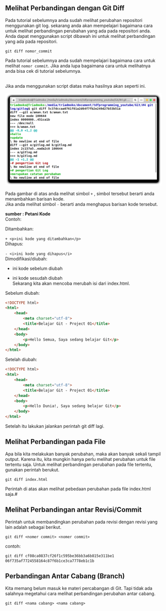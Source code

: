 ## Melihat Perbandingan dengan Git Diff
Pada tutorial sebelumnya anda sudah melihat perubahan repositori menggunakan git log. sekarang anda akan mempelajari bagaimana cara untuk melihat perbandingan perubahan yang ada pada repositori anda. <br>
Anda dapat menggunakan script dibawah ini untuk melihat perbandingan yang ada pada repositori.
```console
git diff nomor_commit
```
Pada tutorial sebelumnya anda sudah mempelajari bagaimana cara untuk melihat `nomor commit`. Jika anda lupa bagaimana cara untuk melihatnya anda bisa cek di tutorial sebelumnya. <br><br>

Jika anda menggunakan script diatas maka hasilnya akan seperti ini.

![Hasil git Diff](1.png)

Pada gambar di atas anda melihat simbol `+` , simbol tersebut berarti anda menambahkan barisan kode. 
<br>
Jika anda melihat simbol `-` berarti anda menghapus barisan kode tersebut.

<b>sumber : Petani Kode</b><br>
Contoh:

Ditambahkan:

`+ <p>ini kode yang ditambahkan</p>`<br>
Dihapus:

`- <i>ini kode yang dihapus</i>`<br>
Dimodifikasi/diubah:
<br>
- <span>ini kode sebelum diubah</span><br>
+ <span>ini kode sesudah diubah</span><br>
Sekarang kita akan mencoba merubah isi dari index.html.<br>

Sebelum diubah:
```html
<!DOCTYPE html>
<html>
    <head>
        <meta charset="utf-8">
        <title>Belajar Git - Project 01</title>
    </head>
    <body>
        <p>Hello Semua, Saya sedang belajar Git</p>
    </body>
</html>
```
Setelah diubah:
```html
<!DOCTYPE html>
<html>
    <head>
        <meta charset="utf-8">
        <title>Belajar Git - Project 01</title>
    </head>
    <body>
        <p>Hello Dunia!, Saya sedang belajar Git</p>
    </body>
</html>
```
Setelah itu lakukan jalankan perintah git diff lagi.

## Melihat Perbandingan pada File
Apa bila kita melakukan banyak perubahan, maka akan banyak sekali tampil output. Karena itu, kita mungkin hanya perlu melihat perubahan untuk file tertentu saja. Untuk melihat perbandingan perubahan pada file tertentu, gunakan perintah berukut.

``` console
git diff index.html
```
Perintah di atas akan melihat pebedaan perubahan pada file index.html saja.#

## Melihat Perbandingan antar Revisi/Commit
Perintah untuk membandingkan perubahan pada revisi dengan revisi yang lain adalah sebagai berikut.

```console 
git diff <nomer commit> <nomer commit>
```
contoh:

```console
git diff cf08ca0837cf26f1c595be36bb3a6b815e311be1 06f735af7724558164c87f6b1ce3ca7778eb1c1b
```

## Perbandingan Antar Cabang (Branch)
Kita memang belum masuk ke materi percabangan di Git. Tapi tidak ada salahnya megetahui cara melihat perbandingan perubahan antar cabang.

```console
git diff <nama cabang> <nama cabang>
```
